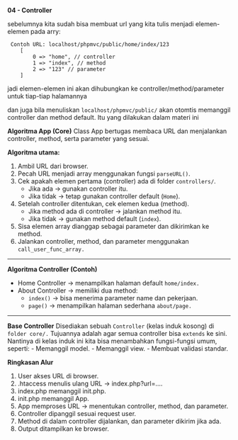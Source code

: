 **04 - Controller**

sebelumnya kita sudah bisa membuat url yang kita tulis menjadi elemen-elemen pada arry:

     Contoh URL: localhost/phpmvc/public/home/index/123
        [
            0 => "home", // controller
            1 => "index", // method
            2 => "123" // parameter
        ]
        
jadi elemen-elemen ini akan dihubungkan ke controller/method/parameter untuk tiap-tiap halamannya 

dan juga bila menuliskan `localhost/phpmvc/public/` akan otomtis memanggil controller dan method default. Itu yang dilakukan dalam materi ini

**Algoritma App (Core)**
Class App bertugas membaca URL dan menjalankan controller, method, serta parameter yang sesuai.

__Algoritma utama:__
1. Ambil URL dari browser.
2. Pecah URL menjadi array menggunakan fungsi `parseURL()`.
3. Cek apakah elemen pertama (controller) ada di folder `controllers/`.
    - Jika ada → gunakan controller itu.
    - Jika tidak → tetap gunakan controller default (`Home`).
4. Setelah controller ditentukan, cek elemen kedua (method).
    - Jika method ada di controller → jalankan method itu.
    - Jika tidak → gunakan method default (`index`).
5. Sisa elemen array dianggap sebagai parameter dan dikirimkan ke method.
6. Jalankan controller, method, dan parameter menggunakan `call_user_func_array.`

---
**Algoritma Controller (Contoh)**
- Home Controller → menampilkan halaman default `home/index.`
- About Controller → memiliki dua method:
    - `index()` → bisa menerima parameter name dan pekerjaan.
    - `page()` → menampilkan halaman sederhana `about/page.`

---
**Base Controller**
Disediakan sebuah `Controller` (kelas induk kosong) di `folder core/.`
Tujuannya adalah agar semua controller bisa `extends` ke sini.
Nantinya di kelas induk ini kita bisa menambahkan fungsi-fungsi umum, seperti:
    - Memanggil model.
    - Memanggil view.
    - Membuat validasi standar.

**Ringkasan Alur**
1. User akses URL di browser.
2. .htaccess menulis ulang URL → index.php?url=....
3. index.php memanggil init.php.
4. init.php memanggil App.
5. App memproses URL → menentukan controller, method, dan parameter.
5. Controller dipanggil sesuai request user.
6. Method di dalam controller dijalankan, dan parameter dikirim jika ada.
7. Output ditampilkan ke browser.